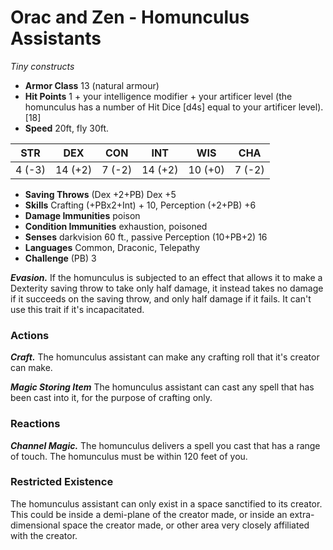 # Orac and Zen - Homunculus Assistants
*Tiny constructs*

- **Armor Class** 13 (natural armour)
- **Hit Points** 1 + your intelligence modifier + your artificer level (the homunculus has a number of Hit Dice [d4s] equal to your artificer level). [18]
- **Speed** 20ft, fly 30ft.

| STR    | DEX     | CON     | INT     | WIS     | CHA    |
|:------:|:-------:|:-------:|:-------:|:-------:|:------:|
| 4 (-3) | 14 (+2) | 7 (-2)  | 14 (+2) | 10 (+0) | 7 (-2) |

- **Saving Throws** (Dex +2+PB) Dex +5
- **Skills** Crafting (+PBx2+Int) + 10, Perception (+2+PB) +6
- **Damage Immunities** poison
- **Condition Immunities** exhaustion, poisoned
- **Senses** darkvision 60 ft., passive Perception (10+PB+2) 16
- **Languages** Common, Draconic, Telepathy
- **Challenge** (PB) 3

***Evasion.*** If the homunculus is subjected to an effect that allows it to make a Dexterity saving throw to take only half damage, it instead takes no damage if it succeeds on the saving throw, and only half damage if it fails. It can't use this trait if it's incapacitated.

### Actions
***Craft.*** The homunculus assistant can make any crafting roll that it's creator can make.

***Magic Storing Item*** The homunculus assistant can cast any spell that has been cast into it, for the purpose of crafting only.

### Reactions
***Channel Magic.*** The homunculus delivers a spell you cast that has a range of touch. The homunculus must be within 120 feet of you.

### Restricted Existence

The homunculus assistant can only exist in a space sanctified to its creator.  This could be inside a demi-plane of the creator made, or inside an extra-dimensional space the creator made, or other area very closely affiliated with the creator.